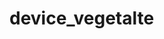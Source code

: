 # device_vegetalte

<project name="rico542/device_vegetalte" path="device/bq/vegetalte" remote="github" />
